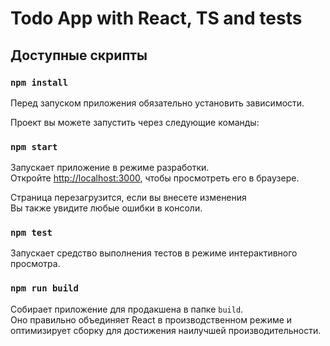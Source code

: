 # Todo App with React, TS and tests

## Доступные скрипты

### `npm install`

Перед запуском приложения обязательно установить зависимости.

Проект вы можете запустить через следующие команды:

### `npm start`

Запускает приложение в режиме разработки.\
Откройте [http://localhost:3000](http://localhost:3000), чтобы просмотреть его в браузере.

Страница перезагрузится, если вы внесете изменения\
Вы также увидите любые ошибки в консоли.

### `npm test`

Запускает средство выполнения тестов в режиме интерактивного просмотра.

### `npm run build`

Собирает приложение для продакшена в папке `build`.\
Оно правильно объединяет React в производственном режиме и оптимизирует сборку для достижения наилучшей производительности.
